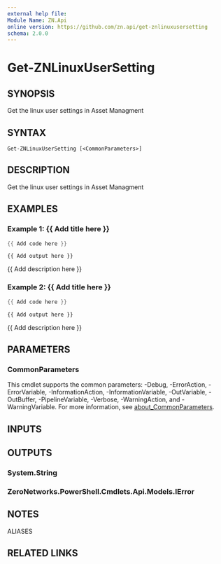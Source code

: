 ```yaml
---
external help file:
Module Name: ZN.Api
online version: https://github.com/zn.api/get-znlinuxusersetting
schema: 2.0.0
---
```


# Get-ZNLinuxUserSetting

## SYNOPSIS
Get the linux user settings in Asset Managment

## SYNTAX

```
Get-ZNLinuxUserSetting [<CommonParameters>]
```

## DESCRIPTION
Get the linux user settings in Asset Managment

## EXAMPLES

### Example 1: {{ Add title here }}
```powershell
{{ Add code here }}
```

```output
{{ Add output here }}
```

{{ Add description here }}

### Example 2: {{ Add title here }}
```powershell
{{ Add code here }}
```

```output
{{ Add output here }}
```

{{ Add description here }}

## PARAMETERS

### CommonParameters
This cmdlet supports the common parameters: -Debug, -ErrorAction, -ErrorVariable, -InformationAction, -InformationVariable, -OutVariable, -OutBuffer, -PipelineVariable, -Verbose, -WarningAction, and -WarningVariable. For more information, see [about_CommonParameters](http://go.microsoft.com/fwlink/?LinkID=113216).

## INPUTS

## OUTPUTS

### System.String

### ZeroNetworks.PowerShell.Cmdlets.Api.Models.IError

## NOTES

ALIASES

## RELATED LINKS

